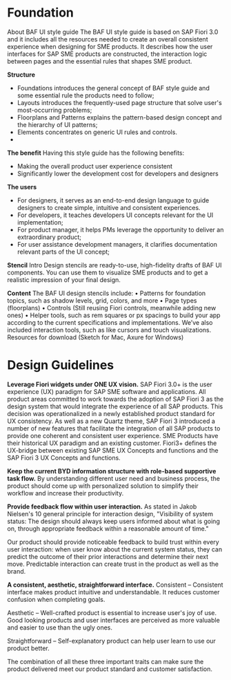 # Foundation

About BAF UI style guide
The BAF UI style guide is based on SAP Fiori 3.0 and it includes all the resources needed to create an overall consistent experience when designing for SME products. It describes how the user interfaces for SAP SME products are constructed, the interaction logic between pages and the essential rules that shapes SME product. 

**Structure**
-	Foundations introduces the general concept of BAF style guide and some essential rule the products need to follow;
-	Layouts introduces the frequently-used page structure that solve user's most-occurring problems;
-	Floorplans and Patterns explains the pattern-based design concept and the hierarchy of UI patterns;
-	Elements concentrates on generic UI rules and controls.
-	
**The benefit**
Having this style guide has the following benefits:
-	Making the overall product user experience consistent
-	Significantly lower the development cost for developers and designers

**The users** 
-	For designers, it serves as an end-to-end design language to guide designers to create simple, intuitive and consistent experiences.
-	For developers, it teaches developers UI concepts relevant for the UI implementation;
-	For product manager, it helps PMs leverage the opportunity to deliver an extraordinary product;
-	For user assistance development managers, it clarifies documentation relevant parts of the UI concept;

**Stencil**
Intro
Design stencils are ready-to-use, high-fidelity drafts of BAF UI components. You can use them to visualize SME products and to get a realistic impression of your final design.

**Content**
The BAF UI design stencils include:
•	Patterns for foundation topics, such as shadow levels, grid, colors, and more
•	Page types (floorplans)
•	Controls (Still reusing Fiori controls, meanwhile adding new ones)
•	Helper tools, such as rem squares or px spacings to build your app according to the current specifications and implementations. We’ve also included interaction tools, such as like cursors and touch visualizations.
Resources for download (Sketch for Mac, Axure for Windows)

# Design Guidelines
**Leverage Fiori widgets under ONE UX vision.**
SAP Fiori 3.0+ is the user experience (UX) paradigm for SAP SME software and applications.
All product areas committed to work towards the adoption of SAP Fiori 3 as the design system that would integrate the experience of all SAP products. This decision was operationalized in a newly established product standard for UX consistency. 
As well as a new Quartz theme, SAP Fiori 3 introduced a number of new features that facilitate the integration of all SAP products to provide one coherent and consistent user experience.
SME Products have their historical UX paradigm and an existing customer.
Fiori3+ defines the UX-bridge between existing SAP SME UX Concepts and functions and the SAP Fiori 3 UX Concepts and functions.

**Keep the current BYD information structure with role-based supportive task flow.**
By understanding different user need and business process, the product 
should come up with personalized solution to simplify their workflow and increase their productivity. 

**Provide feedback flow within user interaction.**
As stated in Jakob Nielsen's 10 general principle for interaction design, "Visibility of system status: The design should always keep users informed about what is going on, through appropriate feedback within a reasonable amount of time."

Our product should provide noticeable feedback to build trust within every user interaction: when user know about the current system status, they can predict the outcome of their prior interactions and determine their next move. Predictable interaction can create trust in the product as well as the brand.

**A consistent, aesthetic, straightforward interface.**
Consistent – Consistent interface makes product intuitive and understandable. It reduces customer confusion when completing goals. 
 
Aesthetic – Well-crafted product is essential to increase user's joy of use. Good looking products and user interfaces are perceived as more valuable and easier to use than the ugly ones.
 
Straightforward – Self-explanatory product can help user learn to use our product better.
 
The combination of all these three important traits can make sure the product delivered meet our product standard and customer satisfaction.


